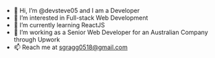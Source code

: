 - 👋 Hi, I’m @devsteve05 and I am a Developer
- 👀 I’m interested in Full-stack Web Development
- 🌱 I’m currently learning ReactJS
- 💞️ I’m working as a Senior Web Developer for an Australian Company through Upwork
- 📫 Reach me at sgragg0518@gmail.com

<!---
devsteve05/devsteve05 is a ✨ special ✨ repository because its `README.md` (this file) appears on your GitHub profile.
You can click the Preview link to take a look at your changes.
--->
